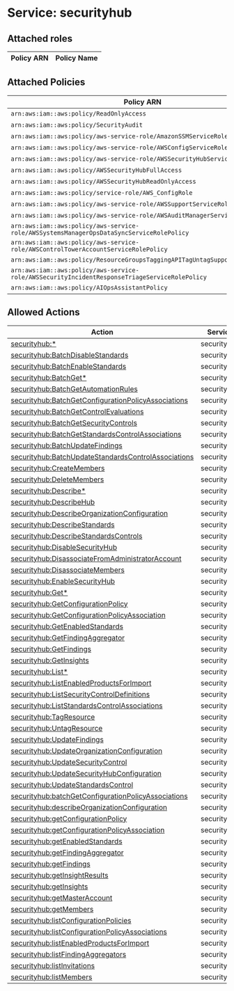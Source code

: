 # Service: securityhub

## Attached roles

| Policy ARN | Policy Name |
|------------|-------------|
## Attached Policies

| Policy ARN | Policy Name |
|------------|-------------|
| `arn:aws:iam::aws:policy/ReadOnlyAccess` | [ReadOnlyAccess](../policies.md#readonlyaccess) |
| `arn:aws:iam::aws:policy/SecurityAudit` | [SecurityAudit](../policies.md#securityaudit) |
| `arn:aws:iam::aws:policy/aws-service-role/AmazonSSMServiceRolePolicy` | [AmazonSSMServiceRolePolicy](../policies.md#amazonssmservicerolepolicy) |
| `arn:aws:iam::aws:policy/aws-service-role/AWSConfigServiceRolePolicy` | [AWSConfigServiceRolePolicy](../policies.md#awsconfigservicerolepolicy) |
| `arn:aws:iam::aws:policy/aws-service-role/AWSSecurityHubServiceRolePolicy` | [AWSSecurityHubServiceRolePolicy](../policies.md#awssecurityhubservicerolepolicy) |
| `arn:aws:iam::aws:policy/AWSSecurityHubFullAccess` | [AWSSecurityHubFullAccess](../policies.md#awssecurityhubfullaccess) |
| `arn:aws:iam::aws:policy/AWSSecurityHubReadOnlyAccess` | [AWSSecurityHubReadOnlyAccess](../policies.md#awssecurityhubreadonlyaccess) |
| `arn:aws:iam::aws:policy/service-role/AWS_ConfigRole` | [AWS_ConfigRole](../policies.md#aws_configrole) |
| `arn:aws:iam::aws:policy/aws-service-role/AWSSupportServiceRolePolicy` | [AWSSupportServiceRolePolicy](../policies.md#awssupportservicerolepolicy) |
| `arn:aws:iam::aws:policy/aws-service-role/AWSAuditManagerServiceRolePolicy` | [AWSAuditManagerServiceRolePolicy](../policies.md#awsauditmanagerservicerolepolicy) |
| `arn:aws:iam::aws:policy/aws-service-role/AWSSystemsManagerOpsDataSyncServiceRolePolicy` | [AWSSystemsManagerOpsDataSyncServiceRolePolicy](../policies.md#awssystemsmanageropsdatasyncservicerolepolicy) |
| `arn:aws:iam::aws:policy/aws-service-role/AWSControlTowerAccountServiceRolePolicy` | [AWSControlTowerAccountServiceRolePolicy](../policies.md#awscontroltoweraccountservicerolepolicy) |
| `arn:aws:iam::aws:policy/ResourceGroupsTaggingAPITagUntagSupportedResources` | [ResourceGroupsTaggingAPITagUntagSupportedResources](../policies.md#resourcegroupstaggingapitaguntagsupportedresources) |
| `arn:aws:iam::aws:policy/aws-service-role/AWSSecurityIncidentResponseTriageServiceRolePolicy` | [AWSSecurityIncidentResponseTriageServiceRolePolicy](../policies.md#awssecurityincidentresponsetriageservicerolepolicy) |
| `arn:aws:iam::aws:policy/AIOpsAssistantPolicy` | [AIOpsAssistantPolicy](../policies.md#aiopsassistantpolicy) |

## Allowed Actions

| Action | Service |
|--------|---------|
| [securityhub:*](../actions.md#securityhub:all) | securityhub |
| [securityhub:BatchDisableStandards](../actions.md#securityhub:batchdisablestandards) | securityhub |
| [securityhub:BatchEnableStandards](../actions.md#securityhub:batchenablestandards) | securityhub |
| [securityhub:BatchGet*](../actions.md#securityhub:batchgetall) | securityhub |
| [securityhub:BatchGetAutomationRules](../actions.md#securityhub:batchgetautomationrules) | securityhub |
| [securityhub:BatchGetConfigurationPolicyAssociations](../actions.md#securityhub:batchgetconfigurationpolicyassociations) | securityhub |
| [securityhub:BatchGetControlEvaluations](../actions.md#securityhub:batchgetcontrolevaluations) | securityhub |
| [securityhub:BatchGetSecurityControls](../actions.md#securityhub:batchgetsecuritycontrols) | securityhub |
| [securityhub:BatchGetStandardsControlAssociations](../actions.md#securityhub:batchgetstandardscontrolassociations) | securityhub |
| [securityhub:BatchUpdateFindings](../actions.md#securityhub:batchupdatefindings) | securityhub |
| [securityhub:BatchUpdateStandardsControlAssociations](../actions.md#securityhub:batchupdatestandardscontrolassociations) | securityhub |
| [securityhub:CreateMembers](../actions.md#securityhub:createmembers) | securityhub |
| [securityhub:DeleteMembers](../actions.md#securityhub:deletemembers) | securityhub |
| [securityhub:Describe*](../actions.md#securityhub:describeall) | securityhub |
| [securityhub:DescribeHub](../actions.md#securityhub:describehub) | securityhub |
| [securityhub:DescribeOrganizationConfiguration](../actions.md#securityhub:describeorganizationconfiguration) | securityhub |
| [securityhub:DescribeStandards](../actions.md#securityhub:describestandards) | securityhub |
| [securityhub:DescribeStandardsControls](../actions.md#securityhub:describestandardscontrols) | securityhub |
| [securityhub:DisableSecurityHub](../actions.md#securityhub:disablesecurityhub) | securityhub |
| [securityhub:DisassociateFromAdministratorAccount](../actions.md#securityhub:disassociatefromadministratoraccount) | securityhub |
| [securityhub:DisassociateMembers](../actions.md#securityhub:disassociatemembers) | securityhub |
| [securityhub:EnableSecurityHub](../actions.md#securityhub:enablesecurityhub) | securityhub |
| [securityhub:Get*](../actions.md#securityhub:getall) | securityhub |
| [securityhub:GetConfigurationPolicy](../actions.md#securityhub:getconfigurationpolicy) | securityhub |
| [securityhub:GetConfigurationPolicyAssociation](../actions.md#securityhub:getconfigurationpolicyassociation) | securityhub |
| [securityhub:GetEnabledStandards](../actions.md#securityhub:getenabledstandards) | securityhub |
| [securityhub:GetFindingAggregator](../actions.md#securityhub:getfindingaggregator) | securityhub |
| [securityhub:GetFindings](../actions.md#securityhub:getfindings) | securityhub |
| [securityhub:GetInsights](../actions.md#securityhub:getinsights) | securityhub |
| [securityhub:List*](../actions.md#securityhub:listall) | securityhub |
| [securityhub:ListEnabledProductsForImport](../actions.md#securityhub:listenabledproductsforimport) | securityhub |
| [securityhub:ListSecurityControlDefinitions](../actions.md#securityhub:listsecuritycontroldefinitions) | securityhub |
| [securityhub:ListStandardsControlAssociations](../actions.md#securityhub:liststandardscontrolassociations) | securityhub |
| [securityhub:TagResource](../actions.md#securityhub:tagresource) | securityhub |
| [securityhub:UntagResource](../actions.md#securityhub:untagresource) | securityhub |
| [securityhub:UpdateFindings](../actions.md#securityhub:updatefindings) | securityhub |
| [securityhub:UpdateOrganizationConfiguration](../actions.md#securityhub:updateorganizationconfiguration) | securityhub |
| [securityhub:UpdateSecurityControl](../actions.md#securityhub:updatesecuritycontrol) | securityhub |
| [securityhub:UpdateSecurityHubConfiguration](../actions.md#securityhub:updatesecurityhubconfiguration) | securityhub |
| [securityhub:UpdateStandardsControl](../actions.md#securityhub:updatestandardscontrol) | securityhub |
| [securityhub:batchGetConfigurationPolicyAssociations](../actions.md#securityhub:batchgetconfigurationpolicyassociations) | securityhub |
| [securityhub:describeOrganizationConfiguration](../actions.md#securityhub:describeorganizationconfiguration) | securityhub |
| [securityhub:getConfigurationPolicy](../actions.md#securityhub:getconfigurationpolicy) | securityhub |
| [securityhub:getConfigurationPolicyAssociation](../actions.md#securityhub:getconfigurationpolicyassociation) | securityhub |
| [securityhub:getEnabledStandards](../actions.md#securityhub:getenabledstandards) | securityhub |
| [securityhub:getFindingAggregator](../actions.md#securityhub:getfindingaggregator) | securityhub |
| [securityhub:getFindings](../actions.md#securityhub:getfindings) | securityhub |
| [securityhub:getInsightResults](../actions.md#securityhub:getinsightresults) | securityhub |
| [securityhub:getInsights](../actions.md#securityhub:getinsights) | securityhub |
| [securityhub:getMasterAccount](../actions.md#securityhub:getmasteraccount) | securityhub |
| [securityhub:getMembers](../actions.md#securityhub:getmembers) | securityhub |
| [securityhub:listConfigurationPolicies](../actions.md#securityhub:listconfigurationpolicies) | securityhub |
| [securityhub:listConfigurationPolicyAssociations](../actions.md#securityhub:listconfigurationpolicyassociations) | securityhub |
| [securityhub:listEnabledProductsForImport](../actions.md#securityhub:listenabledproductsforimport) | securityhub |
| [securityhub:listFindingAggregators](../actions.md#securityhub:listfindingaggregators) | securityhub |
| [securityhub:listInvitations](../actions.md#securityhub:listinvitations) | securityhub |
| [securityhub:listMembers](../actions.md#securityhub:listmembers) | securityhub |